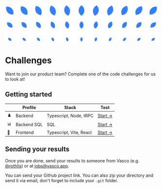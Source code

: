 <img src="https://raw.githubusercontent.com/vascohq/.github/main/profile/github-banner-drift.png" alt="Vasco" align="center" />

# Challenges

Want to join our product team? Complete one of the code challenges for us to look at!


## Getting started

|     | Profile     | Stack                   | Test                     |
| --- | ----------- | ----------------------- | ------------------------ |
| ♟️  | Backend     | Typescript, Node, tRPC  | [Start →](./backend)     |
| 📊  | Backend SQL | SQL                     | [Start →](./backend-sql) |
| 🧩  | Frontend    | Typescript, Vite, React | [Start →](./frontend)    |

## Sending your results

Once you are done, send your results to someone from Vasco (e.g. [@rothlis](https://github.com/rothlis)) or at jobs@vasco.app.

You can send your Github project link. You can also zip your directory and send it via email, don't forget to include your `.git` folder.
